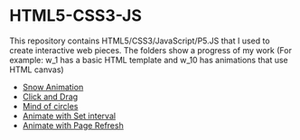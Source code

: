 # HTML5-CSS3-JS

This repository contains HTML5/CSS3/JavaScript/P5.JS that I used to create interactive web pieces.
The folders show a progress of my work 
(For example: w_1 has a basic HTML template and w_10 has animations that use HTML canvas)

- [Snow Animation](https://htmlpreview.github.io/?https://github.com/RohitSattu/FrontEnd-Development/blob/master/w_10/index.html)
- [Click and Drag](https://htmlpreview.github.io/?https://github.com/RohitSattu/FrontEnd-Development/blob/master/w_9/index.html)
- [Mind of circles](https://htmlpreview.github.io/?https://github.com/RohitSattu/FrontEnd-Development/blob/master/w_8/index.html)
- [Animate with Set interval](https://htmlpreview.github.io/?https://github.com/RohitSattu/FrontEnd-Development/blob/master/w_6/index.html)
- [Animate with Page Refresh](https://htmlpreview.github.io/?https://github.com/RohitSattu/FrontEnd-Development/blob/master/w_4/index.html)
